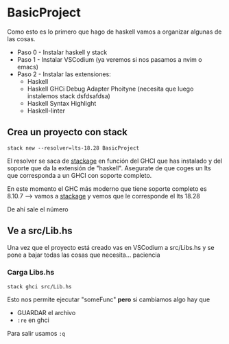 # BasicProject
Como esto es lo primero que hago de haskell vamos a organizar algunas de las cosas.

+ Paso 0 - Instalar haskell y stack
+ Paso 1 - Instalar VSCodium (ya veremos si nos pasamos a nvim o emacs)
+ Paso 2 - Instalar las extensiones:
   + Haskell
   + Haskell GHCi Debug Adapter Phoityne (necesita que luego instalemos stack dsfdsafdsa)
   + Haskell Syntax Highlight
   + Haskell-linter

## Crea un proyecto con stack

`stack new --resolver=lts-18.28 BasicProject`

El resolver se saca de [stackage](https://www.stackage.org/) en función del GHCI que has instalado y del soporte que da la extensión de "haskell". Asegurate
de que coges un lts que corresponda a un GHCI con soporte completo.

En este momento el GHC más moderno que tiene soporte completo es 8.10.7 --> vamos a [stackage](https://www.stackage.org/) y vemos que le corresponde el lts 18.28

De ahí sale el número

## Ve a src/Lib.hs

Una vez que el proyecto está creado vas en VSCodium a src/Libs.hs y se pone a bajar todas las cosas que necesita... paciencia

### Carga Libs.hs

`stack ghci src/Lib.hs`

Esto nos permite ejecutar "someFunc" **pero** si cambiamos algo hay que 

+ GUARDAR el archivo
+ `:re` en ghci

Para salir usamos `:q`